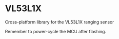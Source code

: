 # VL53L1X
Cross-platform library for the VL53L1X ranging sensor

Remember to power-cycle the MCU after flashing.
